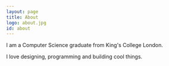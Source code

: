 ```yaml
---
layout: page
title: About
logo: about.jpg
id: about
---
```

I am a Computer Science graduate from King's College London.

I love designing, programming and building cool things.
